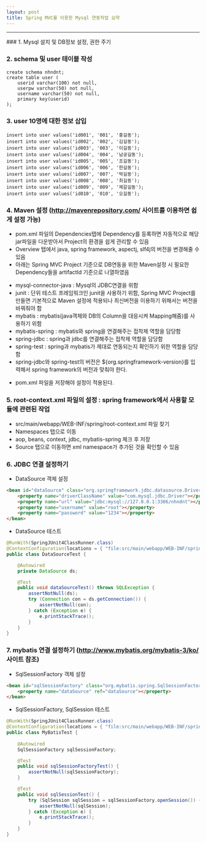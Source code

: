 ```yaml
---
layout: post
title: Spring MVC를 이용한 Mysql 연동작업 요약
---
```

<hr>
### 1. Mysql 설치 및 DB정보 설정, 권한 주기

### 2. schema 및 user 테이블 작성
```mysql
create schema nhndnt;
create table user (
	userid varchar(100) not null,
	userpw varchar(50) not null,
	username varchar(50) not null,
	primary key(userid)
);
```

### 3. user 10명에 대한 정보 삽입
```mysql
insert into user values('id001', '001', '홍길동');
insert into user values('id002', '002', '김길동');
insert into user values('id003', '003', '이길동');
insert into user values('id004', '004', '남궁길동');
insert into user values('id005', '005', '조길동');
insert into user values('id006', '006', '한길동');
insert into user values('id007', '007', '박길동');
insert into user values('id008', '008', '최길동');
insert into user values('id009', '009', '제갈길동');
insert into user values('id010', '010', '오길동');
```

### 4. Maven 설정 (http://mavenrepository.com/ 사이트를 이용하면 쉽게 설정 가능)
* pom.xml 파일의 Dependencies탭에 Dependency를 등록하면 자동적으로 해당 jar파일을 다운받아서 Project의 환경을 쉽게 관리할 수 있음
* Overview 탭에서 java, spring framework, aspectj, slf4j의 버전을 변경해줄 수 있음
* 아래는 Spring MVC Project 기준으로 DB연동을 위한 Maven설정 시 필요한 Dependency들을 artifactId 기준으로 나열하였음
- mysql-connector-java : Mysql의 JDBC연결을 위함
- junit : 단위 테스트 프레임워크인 junit을 사용하기 위함, Spring MVC Project를 만들면 기본적으로 Maven 설정에 적용되나 최신버전을 이용하기 위해서는 버전을 바꿔줘야 함
- mybatis : mybatis(java객체와 DB의 Column을 대응시켜 Mapping해줌)를 사용하기 위함
- mybatis-spring : mybatis와 spring을 연결해주는 접착제 역할을 담당함
- spring-jdbc : spring과 jdbc를 연결해주는 접착제 역할을 담당함
- spring-test : spring과 mybatis가 제대로 연동되는지 확인하기 위한 역할을 담당함
- spring-jdbc와 spring-test의 버전은 ${org.springframework-version}를 입력해서 spring framework의 버전과 맞춰야 한다.
* pom.xml 파일을 저장해야 설정이 적용된다.

### 5. root-context.xml 파일의 설정 : spring framework에서 사용할 모듈에 관련된 작업
* src/main/webapp/WEB-INF/spring/root-context.xml 파일 찾기
* Namespaces 탭으로 이동
* aop, beans, context, jdbc, mybatis-spring 체크 후 저장
* Source 탭으로 이동하면 xml namespace가 추가된 것을 확인할 수 있음

### 6. JDBC 연결 설정하기
* DataSource 객체 설정
```html
<bean id="dataSource" class="org.springframework.jdbc.datasource.DriverManagerDataSource">
	<property name="driverClassName" value="com.mysql.jdbc.Driver"></property>
	<property name="url" value="jdbc:mysql://127.0.0.1:3306/nhndnt"></property>
	<property name="username" value="root"></property>
	<property name="password" value="1234"></property>
</bean>
```

* DataSource 테스트
```java
@RunWith(SpringJUnit4ClassRunner.class)
@ContextConfiguration(locations = { "file:src/main/webapp/WEB-INF/spring/**/*.xml" })
public class DataSourceTest {

	@Autowired
	private DataSource ds;

	@Test
	public void dataSourceTest() throws SQLException {
		assertNotNull(ds);
		try (Connection con = ds.getConnection()) {
			assertNotNull(con);
		} catch (Exception e) {
			e.printStackTrace();
		}
	}
}
```

### 7. mybatis 연결 설정하기 (http://www.mybatis.org/mybatis-3/ko/ 사이트 참조)
* SqlSessionFactory 객체 설정
```html
<bean id="sqlSessionFactory" class="org.mybatis.spring.SqlSessionFactoryBean">
	<property name="dataSource" ref="dataSource"></property>
</bean>
```

* SqlSessionFactory, SqlSession 테스트
```java
@RunWith(SpringJUnit4ClassRunner.class)
@ContextConfiguration(locations = { "file:src/main/webapp/WEB-INF/spring/**/*.xml" })
public class MyBatisTest {
	
	@Autowired
	SqlSessionFactory sqlSessionFactory;

	@Test
	public void sqlSessionFactoryTest() {
		assertNotNull(sqlSessionFactory);
	}

	@Test
	public void sqlSessionTest() {
		try (SqlSession sqlSession = sqlSessionFactory.openSession()) {
			assertNotNull(sqlSession);
		} catch (Exception e) {
			e.printStackTrace();
		}
	}
}
```
